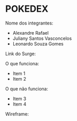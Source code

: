 # POKEDEX

Nome dos integrantes: 
- Alexandre Rafael
- Juliany Santos Vasconcelos
- Leonardo Souza Gomes

Link do Surge: 

O que funciona:
- Item 1
- Item 2

O que não funciona: 
- Item 3
- Item 4

Wireframe: 
